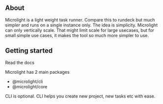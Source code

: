 ## About
Microlight is a light weight task runner. Compare this to rundeck but much simpler and runs on a single instance only. The idea is simplicity. Microlight can only vertically scale. That might limit scale for large usecases, but for small simple use cases, it makes the tool so much more simpler to use. 

## Getting started
Read the docs

Microlight has 2 main packages 
- @microlight/cli
- @microlight/core

CLI is optional. CLI helps you create new project, new tasks etc with ease. 